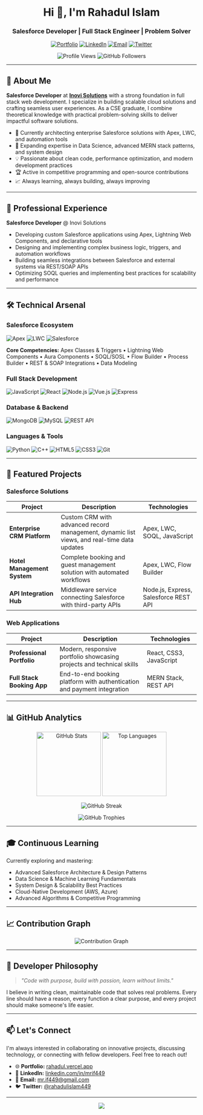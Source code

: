 <h1 align="center">Hi 👋, I'm Rahadul Islam</h1>
<h3 align="center">Salesforce Developer | Full Stack Engineer | Problem Solver</h3>

<p align="center">
  <a href="https://www.rahadul.vercel.app"><img src="https://img.shields.io/badge/Portfolio-FF5722?style=for-the-badge&logo=todoist&logoColor=white" alt="Portfolio" /></a>
  <a href="https://linkedin.com/in/mrif449"><img src="https://img.shields.io/badge/LinkedIn-0077B5?style=for-the-badge&logo=linkedin&logoColor=white" alt="LinkedIn" /></a>
  <a href="mailto:mr.if449@gmail.com"><img src="https://img.shields.io/badge/Email-D14836?style=for-the-badge&logo=gmail&logoColor=white" alt="Email" /></a>
  <a href="https://twitter.com/rahadulislam449"><img src="https://img.shields.io/badge/Twitter-1DA1F2?style=for-the-badge&logo=twitter&logoColor=white" alt="Twitter" /></a>
</p>

<p align="center">
  <img src="https://komarev.com/ghpvc/?username=mrif449&label=Profile%20Views&color=0e75b6&style=flat" alt="Profile Views" />
  <img src="https://img.shields.io/github/followers/mrif449?label=Followers&style=flat&color=0e75b6" alt="GitHub Followers" />
</p>

---

## 🚀 About Me

**Salesforce Developer** at **[Inovi Solutions](https://www.inovisolutions.com)** with a strong foundation in full stack web development. I specialize in building scalable cloud solutions and crafting seamless user experiences. As a CSE graduate, I combine theoretical knowledge with practical problem-solving skills to deliver impactful software solutions.

- 🔭 Currently architecting enterprise Salesforce solutions with Apex, LWC, and automation tools
- 🌱 Expanding expertise in Data Science, advanced MERN stack patterns, and system design
- 💡 Passionate about clean code, performance optimization, and modern development practices
- 🏆 Active in competitive programming and open-source contributions
- 📈 Always learning, always building, always improving

---

## 💼 Professional Experience

**Salesforce Developer** @ Inovi Solutions
- Developing custom Salesforce applications using Apex, Lightning Web Components, and declarative tools
- Designing and implementing complex business logic, triggers, and automation workflows
- Building seamless integrations between Salesforce and external systems via REST/SOAP APIs
- Optimizing SOQL queries and implementing best practices for scalability and performance

---

## 🛠️ Technical Arsenal

### Salesforce Ecosystem
![Apex](https://img.shields.io/badge/Apex-00A1E0?style=for-the-badge&logo=salesforce&logoColor=white)
![LWC](https://img.shields.io/badge/Lightning_Web_Components-00A1E0?style=for-the-badge&logo=salesforce&logoColor=white)
![Salesforce](https://img.shields.io/badge/Salesforce_APIs-00A1E0?style=for-the-badge&logo=salesforce&logoColor=white)

**Core Competencies:** Apex Classes & Triggers • Lightning Web Components • Aura Components • SOQL/SOSL • Flow Builder • Process Builder • REST & SOAP Integrations • Data Modeling

### Full Stack Development
![JavaScript](https://img.shields.io/badge/JavaScript-F7DF1E?style=for-the-badge&logo=javascript&logoColor=black)
![React](https://img.shields.io/badge/React-61DAFB?style=for-the-badge&logo=react&logoColor=black)
![Node.js](https://img.shields.io/badge/Node.js-339933?style=for-the-badge&logo=node.js&logoColor=white)
![Vue.js](https://img.shields.io/badge/Vue.js-4FC08D?style=for-the-badge&logo=vue.js&logoColor=white)
![Express](https://img.shields.io/badge/Express-000000?style=for-the-badge&logo=express&logoColor=white)

### Database & Backend
![MongoDB](https://img.shields.io/badge/MongoDB-47A248?style=for-the-badge&logo=mongodb&logoColor=white)
![MySQL](https://img.shields.io/badge/MySQL-4479A1?style=for-the-badge&logo=mysql&logoColor=white)
![REST API](https://img.shields.io/badge/REST_API-009688?style=for-the-badge&logo=fastapi&logoColor=white)

### Languages & Tools
![Python](https://img.shields.io/badge/Python-3776AB?style=for-the-badge&logo=python&logoColor=white)
![C++](https://img.shields.io/badge/C++-00599C?style=for-the-badge&logo=cplusplus&logoColor=white)
![HTML5](https://img.shields.io/badge/HTML5-E34F26?style=for-the-badge&logo=html5&logoColor=white)
![CSS3](https://img.shields.io/badge/CSS3-1572B6?style=for-the-badge&logo=css3&logoColor=white)
![Git](https://img.shields.io/badge/Git-F05032?style=for-the-badge&logo=git&logoColor=white)

---

## 🎯 Featured Projects

### Salesforce Solutions
| Project | Description | Technologies |
|---------|-------------|--------------|
| **Enterprise CRM Platform** | Custom CRM with advanced record management, dynamic list views, and real-time data updates | Apex, LWC, SOQL, JavaScript |
| **Hotel Management System** | Complete booking and guest management solution with automated workflows | Apex, LWC, Flow Builder |
| **API Integration Hub** | Middleware service connecting Salesforce with third-party APIs | Node.js, Express, Salesforce REST API |

### Web Applications
| Project | Description | Technologies |
|---------|-------------|--------------|
| **Professional Portfolio** | Modern, responsive portfolio showcasing projects and technical skills | React, CSS3, JavaScript |
| **Full Stack Booking App** | End-to-end booking platform with authentication and payment integration | MERN Stack, REST API |

---

## 📊 GitHub Analytics

<p align="center">
  <img src="https://github-readme-stats.vercel.app/api?username=mrif449&show_icons=true&theme=tokyonight&count_private=true&include_all_commits=true" alt="GitHub Stats" height="170" />
  <img src="https://github-readme-stats.vercel.app/api/top-langs/?username=mrif449&layout=compact&theme=tokyonight&langs_count=8" alt="Top Languages" height="170" />
</p>

<p align="center">
  <img src="https://github-readme-streak-stats.herokuapp.com/?user=mrif449&theme=tokyonight" alt="GitHub Streak" />
</p>

<p align="center">
  <img src="https://github-profile-trophy.vercel.app/?username=mrif449&theme=tokyonight&row=1&column=7&margin-w=15&margin-h=15" alt="GitHub Trophies" />
</p>

---

## 🎓 Continuous Learning

Currently exploring and mastering:
- Advanced Salesforce Architecture & Design Patterns
- Data Science & Machine Learning Fundamentals
- System Design & Scalability Best Practices
- Cloud-Native Development (AWS, Azure)
- Advanced Algorithms & Competitive Programming

---

## 📈 Contribution Graph

<p align="center">
  <img src="https://github-readme-activity-graph.vercel.app/graph?username=mrif449&theme=tokyo-night&hide_border=true" alt="Contribution Graph" />
</p>

---

## 💭 Developer Philosophy

> *"Code with purpose, build with passion, learn without limits."*

I believe in writing clean, maintainable code that solves real problems. Every line should have a reason, every function a clear purpose, and every project should make someone's life easier.

---

## 📫 Let's Connect

I'm always interested in collaborating on innovative projects, discussing technology, or connecting with fellow developers. Feel free to reach out!

- 🌐 **Portfolio:** [rahadul.vercel.app](https://www.rahadul.vercel.app)
- 💼 **LinkedIn:** [linkedin.com/in/mrif449](https://linkedin.com/in/mrif449)
- 📧 **Email:** mr.if449@gmail.com
- 🐦 **Twitter:** [@rahadulislam449](https://twitter.com/rahadulislam449)

---

<p align="center">
  <img src="https://capsule-render.vercel.app/api?type=waving&color=gradient&height=100&section=footer" />
</p>
